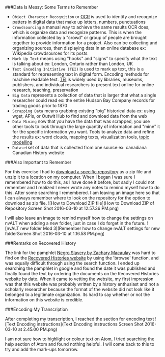 ###Data Is Messy: Some Terms to Remember

* `Object Character Recognition` or [OCR](http://electricarchaeology.ca/2014/07/15/doing-ocr-within-r/) is used to identify and recognize patters in digital data that make up letters, numbers, punctuations 
* `Crowdsourcing` a manual way to achieve the same results OCR does, which is organize data and recognize patterns. This is when the information collected by a "crowd" or group of people are brought together to provide information for a project. Also can be collecting and organizing sources, then displaying data in an online database ex: Wikipedia crowdsources for its posts 
* `Mark Up Text` means using "hooks" and "signs" to specify what the text is talking about ex: London, Ontario rather than London, UK
* `Text Encoding Initiative (TEI)` is used to mark up text, this is a standard for representing text in digital form. Encoding methods for machine readable text. [TEI](http://www.tei-c.org/index.xml) is widely used by libraries, museums, publishers, and individual researchers to present text online for online research, teaching, preservation 
* `Big Data` represents a collection of data that is larger that what a single researcher could read ex: the entire Hudson Bay Company records for trading goods prior to 1870
* `Scrapping Data` means grabbing existing "big" historical data  ex: using wget, APIs, or Outwit Hub to find and download data from the web
* `Data Mining` now that you have the data that was scrapped, you use other tools to look through the large quantity of information and "mine" it for the specific information you want. Tools to analyze data and refine the results ex: word clouds, mapping texts, visualization tools, [topic modelling](http://humanities.uva.nl/~mkoolen1/materials/KB_Mallet_2015/KB_Mallet.html#0) 
* `Dataset`set of data that is collected from one source ex: canadiana Canadian History website

###Also Important to Remember 

For this exercise I had to [download a specific repository](https://github.com/1991MelJ/Open-Notebook-/tree/master/module%203/module3-wranglingdata-master) as a zip file and unzip it to a location on my computer. When I began I was sure I remembered how to do this, as I have done it before, but sadly I could not remember and I realized I never wrote any notes to remind myself how to do this. After some searching I remembered. I am leaving an image here so that I can always remember where to look on the repository for the option to download as zip file. 
![How to Download ZIP file](How to Download ZIP of Repository Screen Shot 2016-03-10 at 12.57.36 PM.png)

I will also leave an image to remind myself how to change the settings on nvALT when adding a new folder, just in case I do forget in the future. 
![nvALT new folder Mod 3](Remember how to change nvALT settings for new folderScreen Shot 2016-03-10 at 1.16.58 PM.png)

###Remarks on Recovered History

The link for the pamphlet [Negro Slavery by Zachary Macaulay](http://www.recoveredhistories.org/pamphlet1.php?page=1&orderby=date&catid=805) was hard to find on the [Recovered Histories website](http://www.recoveredhistories.org) by using the 'browse' function, and was equally difficult through using the search function. I ended up searching the pamphlet in google and found the date it was published and finally found the text by ordering the documents on the Recovered Histories website by date. When it came to vetting the website, my first impression was that this website was probably written by a history enthusiast and not a scholarly researcher because the format of the website did not look like it belonged to a legitimate organization. Its hard to say whether or not the information on this website is credible. 

###Encoding My Transcription

After completing my transcription, I reached the section for encoding text
![Text Encoding instructions](Text Encoding instructions Screen Shot 2016-03-10 at 2.45.00 PM.png)

I am not sure how to highlight or colour text on Atom, I tried searching the help section of Atom and found nothing helpful. I will come back to this to try and add the mark-ups tomorrow.
